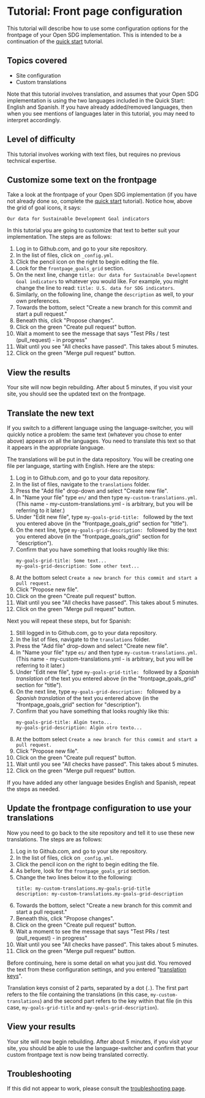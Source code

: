 <h1>Tutorial: Front page configuration</h1>

This tutorial will describe how to use some configuration options for the frontpage of your Open SDG implementation. This is intended to be a continuation of the [quick start](../quick-start.md) tutorial.

## Topics covered

* Site configuration
* Custom translations

Note that this tutorial involves translation, and assumes that your Open SDG implementation is using the two languages included in the Quick Start: English and Spanish. If you have already added/removed languages, then when you see mentions of languages later in this tutorial, you may need to interpret accordingly.

## Level of difficulty

This tutorial involves working with text files, but requires no previous technical expertise.

## Customize some text on the frontpage

Take a look at the frontpage of your Open SDG implementation (if you have not already done so, complete the [quick start](../quick-start.md) tutorial). Notice how, above the grid of goal icons, it says:

```
Our data for Sustainable Development Goal indicators
```

In this tutorial you are going to customize that text to better suit your implementation. The steps are as follows:

1. Log in to Github.com, and go to your site repository.
1. In the list of files, click on `_config.yml`.
1. Click the pencil icon on the right to begin editing the file.
1. Look for the `frontpage_goals_grid` section.
1. On the next line, change `title: Our data for Sustainable Development Goal indicators` to whatever you would like. For example, you might change the line to read: `title: U.S. data for SDG indicators`.
1. Similarly, on the following line, change the `description` as well, to your own preferences.
1. Towards the bottom, select "Create a new branch for this commit and start a pull request."
1. Beneath this, click "Propose changes".
1. Click on the green "Create pull request" button.
1. Wait a moment to see the message that says "Test PRs / test (pull_request) - in progress"
1. Wait until you see "All checks have passed". This takes about 5 minutes.
1. Click on the green "Merge pull request" button.

## View the results

Your site will now begin rebuilding. After about 5 minutes, if you visit your site, you should see the updated text on the frontpage.

## Translate the new text

If you switch to a different language using the language-switcher, you will quickly notice a problem: the same text (whatever you chose to enter above) appears on all the languages. You need to translate this text so that it appears in the appropriate language.

The translations will be put in the data repository. You will be creating one file per language, starting with English. Here are the steps:

1. Log in to Github.com, and go to your data repository.
1. In the list of files, navigate to the `translations` folder.
1. Press the "Add file" drop-down and select "Create new file".
1. In "Name your file" type `en/` and then type `my-custom-translations.yml`. (This name - my-custom-translations.yml - is arbitrary, but you will be referring to it later.)
1. Under "Edit new file", type `my-goals-grid-title: ` followed by the text you entered above (in the "frontpage_goals_grid" section for "title").
1. On the next line, type `my-goals-grid-description: ` followed by the text you entered above (in the "frontpage_goals_grid" section for "description").
1. Confirm that you have something that looks roughly like this:
    ```
    my-goals-grid-title: Some text...
    my-goals-grid-description: Some other text...
    ```
1. At the bottom select `Create a new branch for this commit and start a pull request.`
1. Click "Propose new file".
1. Click on the green "Create pull request" button.
1. Wait until you see "All checks have passed". This takes about 5 minutes.
1. Click on the green "Merge pull request" button.

Next you will repeat these steps, but for Spanish:

1. Still logged in to Github.com, go to your data repository.
1. In the list of files, navigate to the `translations` folder.
1. Press the "Add file" drop-down and select "Create new file".
1. In "Name your file" type `es/` and then type `my-custom-translations.yml`. (This name - my-custom-translations.yml - is arbitrary, but you will be referring to it later.)
1. Under "Edit new file", type `my-goals-grid-title: ` followed by a *Spanish translation* of the text you entered above (in the "frontpage_goals_grid" section for "title").
1. On the next line, type `my-goals-grid-description: ` followed by a *Spanish translation* of the text you entered above (in the "frontpage_goals_grid" section for "description").
1. Confirm that you have something that looks roughly like this:
    ```
    my-goals-grid-title: Algún texto...
    my-goals-grid-description: Algún otro texto...
    ```
1. At the bottom select `Create a new branch for this commit and start a pull request.`
1. Click "Propose new file".
1. Click on the green "Create pull request" button.
1. Wait until you see "All checks have passed". This takes about 5 minutes.
1. Click on the green "Merge pull request" button.

If you have added any other language besides English and Spanish, repeat the steps as needed.

## Update the frontpage configuration to use your translations

Now you need to go back to the site repository and tell it to use these new translations. The steps are as follows:

1. Log in to Github.com, and go to your site repository.
1. In the list of files, click on `_config.yml`.
1. Click the pencil icon on the right to begin editing the file.
1. As before, look for the `frontpage_goals_grid` section.
1. Change the two lines below it to the following:
    ```
    title: my-custom-translations.my-goals-grid-title
    description: my-custom-translations.my-goals-grid-description
    ```
1. Towards the bottom, select "Create a new branch for this commit and start a pull request."
1. Beneath this, click "Propose changes".
1. Click on the green "Create pull request" button.
1. Wait a moment to see the message that says "Test PRs / test (pull_request) - in progress"
1. Wait until you see "All checks have passed". This takes about 5 minutes.
1. Click on the green "Merge pull request" button.

Before continuing, here is some detail on what you just did. You removed the text from these configuration settings, and you entered "[translation keys](../translation.md)".

Translation keys consist of 2 parts, separated by a dot (`.`). The first part refers to the file containing the translations (in this case, `my-custom-translations`) and the second part refers to the key within that file (in this case, `my-goals-grid-title` and `my-goals-grid-description`).

## View your results

Your site will now begin rebuilding. After about 5 minutes, if you visit your site, you should be able to use the language-switcher and confirm that your custom frontpage text is now being translated correctly.

## Troubleshooting

If this did not appear to work, please consult the [troubleshooting page](../troubleshooting.md).

